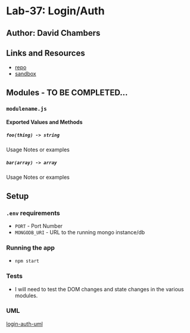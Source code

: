 # Lab-37: Login/Auth

## Author: David Chambers

## Links and Resources
* [repo](https://github.com/dlchambersjr/lab-37)
* [sandbox](https://codesandbox.io/s/oloy29z16q)


## Modules - TO BE COMPLETED...
### `modulename.js`
#### Exported Values and Methods

##### `foo(thing) -> string`
Usage Notes or examples

##### `bar(array) -> array`
Usage Notes or examples

## Setup
### `.env` requirements
* `PORT` - Port Number
* `MONGODB_URI` - URL to the running mongo instance/db

### Running the app
* `npm start`


### Tests
* I will need to test the DOM changes and state changes in the various modules.

### UML
[login-auth-uml](https://raw.githubusercontent.com/dlchambersjr/lab-37/master/lab37-login-auth-uml.jpg)
